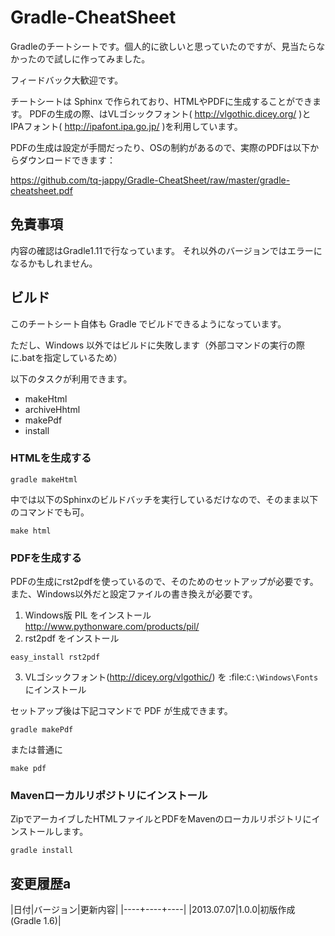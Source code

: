 Gradle-CheatSheet
=================

Gradleのチートシートです。個人的に欲しいと思っていたのですが、見当たらなかったので試しに作ってみました。

フィードバック大歓迎です。

チートシートは Sphinx で作られており、HTMLやPDFに生成することができます。
PDFの生成の際、はVLゴシックフォント( http://vlgothic.dicey.org/ )と
IPAフォント( http://ipafont.ipa.go.jp/ )を利用しています。

PDFの生成は設定が手間だったり、OSの制約があるので、実際のPDFは以下からダウンロードできます：

https://github.com/tq-jappy/Gradle-CheatSheet/raw/master/gradle-cheatsheet.pdf

## 免責事項

内容の確認はGradle1.11で行なっています。
それ以外のバージョンではエラーになるかもしれません。

## ビルド

このチートシート自体も Gradle でビルドできるようになっています。

ただし、Windows 以外ではビルドに失敗します（外部コマンドの実行の際に.batを指定しているため）

以下のタスクが利用できます。

- makeHtml
- archiveHhtml
- makePdf
- install

### HTMLを生成する

```
gradle makeHtml
```

中では以下のSphinxのビルドバッチを実行しているだけなので、そのまま以下のコマンドでも可。

```
make html
```

### PDFを生成する

PDFの生成にrst2pdfを使っているので、そのためのセットアップが必要です。
また、Windows以外だと設定ファイルの書き換えが必要です。

1. Windows版 PIL をインストール
  http://www.pythonware.com/products/pil/
2. rst2pdf をインストール
```
easy_install rst2pdf
```
3. VLゴシックフォント(http://dicey.org/vlgothic/) を :file:`C:\Windows\Fonts` にインストール

セットアップ後は下記コマンドで PDF が生成できます。

```
gradle makePdf
```

または普通に

```
make pdf
```

### Mavenローカルリポジトリにインストール

ZipでアーカイブしたHTMLファイルとPDFをMavenのローカルリポジトリにインストールします。

```
gradle install
```

## 変更履歴a

|日付|バージョン|更新内容|
|----+----+----|
|2013.07.07|1.0.0|初版作成(Gradle 1.6)|
